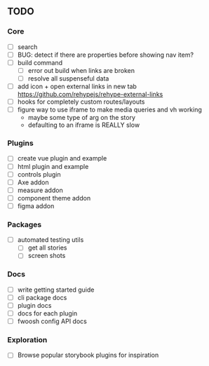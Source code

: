 ## TODO

### Core

- [ ] search
- [ ] BUG: detect if there are properties before showing nav item?
- [ ] build command
  - [ ] error out build when links are broken
  - [ ] resolve all suspenseful data
- [ ] add icon + open external links in new tab https://github.com/rehypejs/rehype-external-links
- [ ] hooks for completely custom routes/layouts
- [ ] figure way to use iframe to make media queries and vh working
  - maybe some type of arg on the story
  - defaulting to an iframe is REALLY slow

### Plugins

- [ ] create vue plugin and example
- [ ] html plugin and example
- [ ] controls plugin
- [ ] Axe addon
- [ ] measure addon
- [ ] component theme addon
- [ ] figma addon

### Packages

- [ ] automated testing utils
  - [ ] get all stories
  - [ ] screen shots

### Docs

- [ ] write getting started guide
- [ ] cli package docs
- [ ] plugin docs
- [ ] docs for each plugin
- [ ] fwoosh config API docs

### Exploration

- [ ] Browse popular storybook plugins for inspiration
